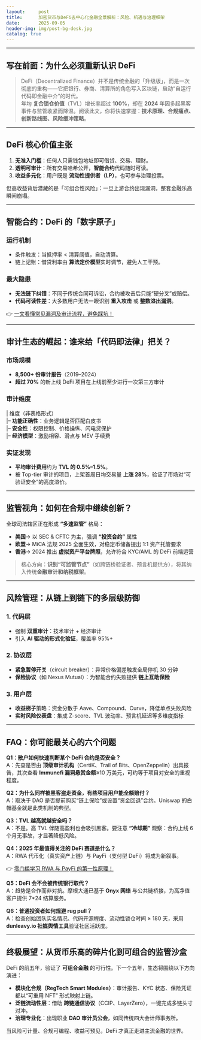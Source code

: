 ```yaml
---
layout:     post
title:      加密货币与DeFi去中心化金融全景解析：风险、机遇与治理框架
date:       2025-09-05
header-img: img/post-bg-desk.jpg
catalog: true
---
```


---

## 写在前面：为什么必须重新认识 DeFi

> DeFi（Decentralized Finance）并不是传统金融的「升级版」，而是一次彻底的重构——它把银行、券商、清算所的角色写入区块链，启动“自运行代码即金融中介”的时代。  
> 年均 **复合锁仓价值**（TVL）增长率超过 **100%**，却在 **2024** 年因多起黑客事件与监管收紧而降温。阅读此文，你将快速掌握：**技术原理、合规痛点、创新路线图、风险缓冲策略**。

---

## DeFi 核心价值主张

1. **无准入门槛**：任何人只需钱包地址即可借贷、交易、理财。  
2. **透明可审计**：所有交易哈希公开，**智能合约**代码随时可读。  
3. **收益多元化**：用户既是 **流动性提供者（LP）**，也可参与治理投票。  

但高收益背后潜藏的是「可组合性风险」：一旦上游合约出现漏洞，整套金融乐高瞬间崩塌。

---

## 智能合约：DeFi 的「数字原子」

### 运行机制

- 条件触发：当抵押率 < 清算阈值，自动清算。  
- 链上记账：借贷利率由 **算法定价模型**实时调节，避免人工干预。  

### 最大隐患

- **无法链下纠错**：不同于传统合同可诉讼，合约被攻击后只能“硬分叉”或赔偿。  
- **代码可读性差**：大多数用户无法一眼识别 **重入攻击** 或 **整数溢出漏洞**。  

👉 [一文看懂常见漏洞及审计流程，避免踩坑！](https://okxdog.com/)

---

## 审计生态的崛起：谁来给「代码即法律」把关？

### 市场规模

- **8,500+ 份审计报告**（2019–2024）  
- **超过 70%** 的新上线 DeFi 项目在上线前至少进行一次第三方审计  

### 审计维度

| 维度（非表格形式）  
|– **功能正确性**：业务逻辑是否匹配白皮书  
|– **安全性**：权限控制、价格操纵、闪电贷保护  
|– **经济模型**：激励相容、滑点与 MEV 手续费  

### 实证发现

- **平均审计费用**约为 **TVL 的 0.5%–1.5%**。  
- 被 Top-tier 审计的项目，上架首周日均交易量 **上涨 28%**，验证了市场对“可验证安全”的高度溢价。  

---

## 监管视角：如何在合规中继续创新？

全球司法辖区正在形成 **“多速监管”** 格局：

- **美国**→ 以 SEC & CFTC 为主，强调 **“投资合约”** 属性  
- **欧盟**→ MiCA 法规 2025 全面生效，对稳定币储备提出 1:1 资产托管要求  
- **香港**→ 2024 推出 **虚拟资产平台牌照**，允许符合 KYC/AML 的 DeFi 前端运营  

> 核心方向：**识别“可监管节点”**（如跨链桥验证者、预言机提供方），将其纳入传统**金融审计和纳税框架**。

---

## 风险管理：从链上到链下的多层级防御

### 1. 代码层

- 强制 **双重审计**：技术审计 + 经济审计  
- 引入 **AI 驱动的形式化验证**，覆盖率 95%+  

### 2. 协议层

- **紧急暂停开关**（circuit breaker）：异常价格偏差触发全局停机 30 分钟  
- **保险协议**（如 Nexus Mutual）：为智能合约失败提供 **链上互助保险**  

### 3. 用户层

- **收益梯子**策略：资金分散于 Aave、Compound、Curve，降低单点失败风险  
- **实时风险仪表盘**：集成 Z-score、TVL 波动率、预言机延迟等多维度指标  

---

## FAQ：你可能最关心的六个问题

**Q1：散户如何快速判断某个 DeFi 合约是否安全？**  
A：先查是否由 **顶级审计机构**（CertiK、Trail of Bits、OpenZeppelin）出具报告，其次查看 **Immunefi 漏洞悬赏金额**≥10 万美元，可约等于项目对安全的重视程度。

**Q2：为什么同样被黑客盗走资金，有些项目用户能全额赔付？**  
A：取决于 DAO 是否提前购买“链上保险”或设置“资金回退”合约。Uniswap 的白帽基金就是此类机制的典型。  

**Q3：TVL 越高就越安全吗？**  
A：不是。高 TVL 伴随高盈利也会吸引黑客。要注意 **“冷却期”** 观察：合约上线 6 个月无事故，才显著降低风险。

**Q4：2025 年最值得关注的 DeFi 赛道是什么？**  
A：RWA 代币化（真实资产上链）与 PayFi（支付型 DeFi）将成为新叙事。  

👉 [零门槛学习 RWA 与 PayFi 的第一性原理！](https://okxdog.com/)

**Q5：DeFi 会不会被传统银行取代？**  
A：趋势是合作而非对抗。摩根大通已基于 **Onyx 网络** 与公共链桥接，为高净值客户提供 7*24 结算服务。

**Q6：普通投资者如何规避 rug pull？**  
A：检查创始团队实名情况、代码开源程度、流动性锁仓时间 ≥ 180 天，采用 **dunleavy.io 社媒舆情工具**验证社区活跃度。

---

## 终极展望：从货币乐高的碎片化到可组合的监管沙盒

DeFi 的前五年，验证了 **可组合金融** 的可行性。下一个五年，生态将围绕以下方向演进：

- **模块化合规（RegTech Smart Modules）**：审计报告、KYC 状态、保险凭证都以“可重用 NFT” 形式映射上链。  
- **泛链流动性层**：借助 **跨链通信协议**（CCIP、LayerZero），一键完成多链头寸对冲。  
- **治理专业化**：出现职业 **DAO 审计员公会**，如同传统四大会计师事务所。  

当风险可计量、合规可编程、收益可预见，DeFi 才真正走进主流金融的世界。